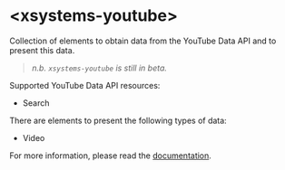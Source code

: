 # \<xsystems-youtube\>

Collection of elements to obtain data from the YouTube Data API and to present this data.

> *n.b. `xsystems-youtube` is still in beta.*

Supported YouTube Data API resources:

- Search

There are elements to present the following types of data:

- Video

For more information, please read the [documentation](http://xsystems.github.io/xsystems-youtube).
